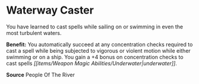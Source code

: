 ﻿---
cssclass: [feats]

---
# Waterway Caster

You have learned to cast spells while sailing on or swimming in even the most turbulent waters.

**Benefit:** You automatically succeed at any concentration checks required to cast a spell while being subjected to vigorous or violent motion while either swimming or on a ship. You gain a +4 bonus on concentration checks to cast spells _[[items/Weapon Magic Abilities/Underwater|underwater]]_.

**Source** People Of The River